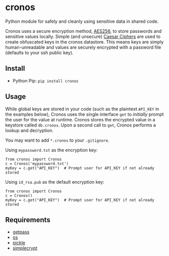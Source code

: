 cronos
======

Python module for safely and cleanly using sensitive data in shared code.

Cronos uses a secure encryption method, [AES256](http://en.wikipedia.org/wiki/Advanced_Encryption_Standard), to store passwords and sensitive values locally. Simple (and unsecure) [Caesar Ciphers](http://en.wikipedia.org/wiki/Caesar_cipher) are used to create obfuscated keys in the cronos datastore. This means keys are simply human-unreadable and values are securely encrypted with a password file (defaults to your ssh public key).

Install
-------
* Python Pip: `pip install cronos`

Usage
-----
While global keys are stored in your code (such as the plaintext `API_KEY` in the examples below), Cronos uses the single interface `get` to *initially* prompt the user for the value at runtime. Cronos stores the encrypted value in a keystore called `db.cronos`. Upon a second call to `get`, Cronos performs a lookup and decryption.

You may want to add `*.cronos` to your `.gitignore`.

Using `mypassword.txt` as the encryption key:
```
from cronos import Cronos
c = Cronos('mypassword.txt')
myKey = c.get("API_KEY")  # Prompt user for API_KEY if not already stored
```

Using `id_rsa.pub` as the default encryption key:
```
from cronos import Cronos
c = Cronos()
myKey = c.get("API_KEY")  # Prompt user for API_KEY if not already stored
```

Requirements
------------
* [getpass](https://docs.python.org/2/library/getpass.html)
* [os](https://docs.python.org/2/library/os.html)
* [pickle](https://docs.python.org/2/library/pickle.htmlpassword)
* [simplecrypt](https://pypi.python.org/pypi/simple-crypt)
